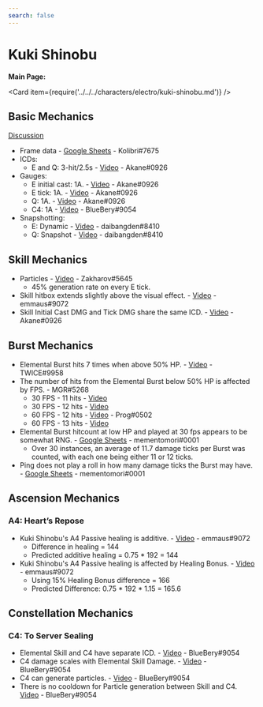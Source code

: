 ```yaml
---
search: false
---
```


# Kuki Shinobu

**Main Page:**

<Card item={require('../../../characters/electro/kuki-shinobu.md')} />

## Basic Mechanics

[Discussion](https://tickets.deeznuts.moe/transcripts/shinobu-basic-mechanics)

* Frame data - [Google Sheets](https://docs.google.com/spreadsheets/d/1cXejpod69F6HReq6jztxEvlpVzSGKssz5NNHIzqY4QY/edit?usp=sharing) - Kolibri\#7675
* ICDs:
  * E and Q: 3-hit/2.5s - [Video](https://www.youtube.com/watch?v=ztZgTo3ugUw) - Akane\#0926
* Gauges:
  * E initial cast: 1A. - [Video](https://www.youtube.com/watch?v=G1hqKcd6aWc) - Akane\#0926
  * E tick: 1A. - [Video](https://www.youtube.com/watch?v=iJuhklXA3kY) - Akane\#0926
  * Q: 1A. - [Video](https://www.youtube.com/watch?v=MGJqkhM9z3I) - Akane\#0926
  * C4: 1A - [Video](https://www.youtube.com/watch?v=s2fFt0ZWfys) - BlueBery\#9054
* Snapshotting:
  * E: Dynamic - [Video](https://www.youtube.com/watch?v=g0JdXZj4HJQ) - daibangden\#8410
  * Q: Snapshot - [Video](https://www.youtube.com/watch?v=DBVLpCr-FUk) - daibangden\#8410

## Skill Mechanics

* Particles - [Video](https://www.youtube.com/watch?v=VIy9dJp-JUQ) - Zakharov\#5645
  * 45% generation rate on every E tick.
* Skill hitbox extends slightly above the visual effect. - [Video](https://www.youtube.com/watch?v=ENhVQtSF8VQ) - emmaus\#9072
* Skill Initial Cast DMG and Tick DMG share the same ICD. - [Video](https://www.youtube.com/watch?v=ztZgTo3ugUw) - Akane\#0926

## Burst Mechanics

* Elemental Burst hits 7 times when above 50% HP. - [Video](https://www.youtube.com/watch?v=SGuHpV_gGQk) - TWICE\#9958
* The number of hits from the Elemental Burst below 50% HP is affected by FPS. - MGR\#5268
  * 30 FPS - 11 hits - [Video](https://www.youtube.com/watch?v=g1M5aBp8F90)
  * 30 FPS - 12 hits - [Video](https://www.youtube.com/watch?v=Rh2aHifxL64)
  * 60 FPS - 12 hits - [Video](https://www.youtube.com/watch?v=7M3GwSCbHGg) - Prog\#0502
  * 60 FPS - 13 hits - [Video](https://www.youtube.com/watch?v=INA_H8Wly7M)
* Elemental Burst hitcount at low HP and played at 30 fps appears to be somewhat RNG. - [Google Sheets](https://docs.google.com/spreadsheets/d/1PvFk2bDjM1VnLFty8DTkXG9CC8LXOPpyHhE4rjQJQNM/edit?usp=sharing) - mementomori\#0001
  * Over 30 instances, an average of 11.7 damage ticks per Burst was counted, with each one being either 11 or 12 ticks.
* Ping does not play a roll in how many damage ticks the Burst may have. - [Google Sheets](https://docs.google.com/spreadsheets/d/1PvFk2bDjM1VnLFty8DTkXG9CC8LXOPpyHhE4rjQJQNM/edit#gid=774661355) - mementomori\#0001

## Ascension Mechanics

### A4: Heart’s Repose

* Kuki Shinobu's A4 Passive healing is additive. - [Video](https://www.youtube.com/watch?v=PioUWJx2YIU) - emmaus\#9072
  * Difference in healing \= 144
  * Predicted additive healing \= 0.75 \* 192 \= 144
* Kuki Shinobu's A4 Passive healing is affected by Healing Bonus. - [Video](https://www.youtube.com/watch?v=b5KXuFh1pAw) - emmaus\#9072
  * Using 15% Healing Bonus difference \= 166
  * Predicted Difference: 0.75 \* 192 \* 1.15 \= 165.6

## Constellation Mechanics

### C4: To Server Sealing

* Elemental Skill and C4 have separate ICD. - [Video](https://www.youtube.com/watch?v=KXMqiHhOr1w) - BlueBery\#9054
* C4 damage scales with Elemental Skill Damage. - [Video](https://www.youtube.com/watch?v=stbDCK_i0lI) - BlueBery\#9054
* C4 can generate particles. - [Video](https://www.youtube.com/watch?v=08wZg7eMZZw) - BlueBery\#9054
* There is no cooldown for Particle generation between Skill and C4. [Video](https://www.youtube.com/watch?v=5Vj_mTyL4e8) - BlueBery\#9054
